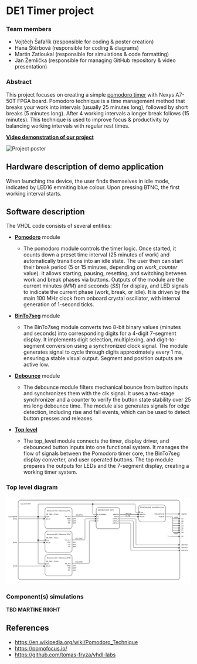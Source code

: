 # DE1 Timer project

### Team members

* Vojtěch Šafařík (responsible for coding & poster creation)
* Hana Štěrbová (responsible for coding & diagrams)
* Martin Zatloukal (responsible for simulations & code formatting)
* Jan Žemlička (responsible for managing GitHub repository & video presentation)

### Abstract
This project focuses on creating a simple [pomodoro timer](https://pomofocus.io/) with Nexys A7-50T FPGA board. Pomodoro technique is a time management method that breaks your work into intervals (usually 25 minutes long), followed by short breaks (5 minutes long). After 4 working intervals a longer break follows (15 minutes). This technique is used to improve focus & productivity by balancing working intervals with regular rest times.

[**Video demonstration of our project**](https://youtu.be/NcyMTQrKaDQ)

![Project poster](images/poster.png "A3 project poster")

## Hardware description of demo application

When launching the device, the user finds themselves in idle mode, indicated by LED16 emmiting blue colour. Upon pressing BTNC, the first working interval starts.

## Software description

The VHDL code consists of several entities:

- [**Pomodoro**](Pomodoro-Project/Pomodoro-Project.srcs/sources_1/pomodoro.vhd) module
    - The pomodoro module controls the timer logic. Once started, it counts down a preset time interval (25 minutes of work) and automatically transitions into an idle state. The user then can start their break period (5 or 15 minutes, depending on *work_counter* value). It allows starting, pausing, resetting, and switching between work and break phases via buttons. Outputs of the module are the current minutes (*MM*) and seconds (*SS*) for display, and LED signals to indicate the current phase (work, break, or idle). It is driven by the main 100 MHz clock from onboard crystal oscillator, with internal generation of 1-second ticks.

- [**BinTo7seg**](Pomodoro-Project/Pomodoro-Project.srcs/sources_1/7seg.vhd) module
    - The BinTo7seg module converts two 8-bit binary values (minutes and seconds) into corresponding digits for a 4-digit 7-segment display. It implements digit selection, multiplexing, and digit-to-segment conversion using a synchronized clock signal. The module generates signal to cycle through digits approximately every 1 ms, ensuring a stable visual output. Segment and position outputs are active low.

- [**Debounce**](Pomodoro-Project/Pomodoro-Project.srcs/sources_1/debounce.vhd) module
    - The debounce module filters mechanical bounce from button inputs and synchronizes them with the clk signal. It uses a two-stage synchronizer and a counter to verify the button state stability over 25 ms long debounce time. The module also generates signals for edge detection, including rise and fall events, which can be used to detect button presses and releases.

- [**Top level**](Pomodoro-Project/Pomodoro-Project.srcs/sources_1/top_level.vhd)
    - The top_level module connects the timer, display driver, and debounced button inputs into one functional system. It manages the flow of signals between the Pomodoro timer core, the BinTo7seg display converter, and user operated buttons. The top module prepares the outputs for LEDs and the 7-segment display, creating a working timer system.

### Top level diagram
![Toplevel diagram](images/diagram.jpg "Top level diagram")

### Component(s) simulations

**TBD MARTINE RIIGHT**

## References

- https://en.wikipedia.org/wiki/Pomodoro_Technique
- https://pomofocus.io/
- https://github.com/tomas-fryza/vhdl-labs
